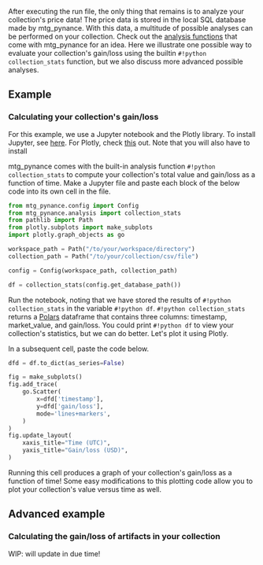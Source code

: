 After executing the run file, the only thing that remains is to analyze your collection's price data! The price data is stored in the local SQL database made by mtg_pynance. With this data, a multitude of possible analyses can be performed on your collection. Check out the [analysis functions](../api/analysis.md) that come with mtg_pynance for an idea. Here we illustrate one possible way to evaluate your collection's gain/loss using the builtin `#!python collection_stats` function, but we also discuss more advanced possible analyses.

## Example
### Calculating your collection's gain/loss

For this example, we use a Jupyter notebook and the Plotly library. To install Jupyter, see [here](https://jupyter.org/). For Plotly, check [this](https://plotly.com/python/) out. Note that you will also have to install

mtg_pynance comes with the built-in analysis function `#!python collection_stats` to compute your collection's total value and gain/loss as a function of time. Make a Jupyter file and paste each block of the below code into its own cell in the file.

```python
from mtg_pynance.config import Config
from mtg_pynance.analysis import collection_stats
from pathlib import Path
from plotly.subplots import make_subplots
import plotly.graph_objects as go
```
```python
workspace_path = Path("/to/your/workspace/directory")
collection_path = Path("/to/your/collection/csv/file")

config = Config(workspace_path, collection_path)

df = collection_stats(config.get_database_path())
```
Run the notebook, noting that we have stored the results of `#!python collection_stats` in the variable `#!python df`. `#!python collection_stats` returns a [Polars](https://pola.rs/) dataframe that contains three columns: timestamp, market_value, and gain/loss. You could print `#!python df` to view your collection's statistics, but we can do better. Let's plot it using Plotly.

In a subsequent cell, paste the code below.

```python
dfd = df.to_dict(as_series=False)

fig = make_subplots()
fig.add_trace(
    go.Scatter(
        x=dfd['timestamp'],
        y=dfd['gain/loss'], 
        mode='lines+markers',
    )
)
fig.update_layout(
    xaxis_title="Time (UTC)",
    yaxis_title="Gain/loss (USD)",
)
```

Running this cell produces a graph of your collection's gain/loss as a function of time! Some easy modifications to this plotting code allow you to plot your collection's value versus time as well.

## Advanced example
### Calculating the gain/loss of artifacts in your collection

WIP: will update in due time!